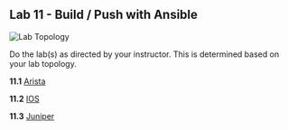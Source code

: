 ## Lab 11 - Build / Push with Ansible


![Lab Topology](images/lab-topology.png)

Do the lab(s) as directed by your instructor.  This is determined based on your lab topology.

**11.1** [Arista](Ansible_Lab_25_Build_Push_Arista.md)

**11.2** [IOS](Ansible_Lab_25_Build_Push_IOS.md)

**11.3** [Juniper](Ansible_Lab_25_Build_Push_Juniper.md)
